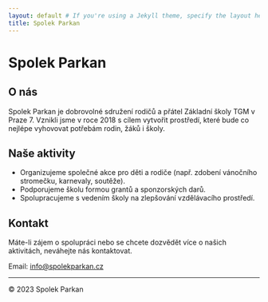 ```yaml
---
layout: default # If you're using a Jekyll theme, specify the layout here
title: Spolek Parkan
---
```


# Spolek Parkan

## O nás

Spolek Parkan je dobrovolné sdružení rodičů a přátel Základní školy TGM v Praze 7. 
Vznikli jsme v roce 2018 s cílem vytvořit prostředí, které bude co nejlépe 
vyhovovat potřebám rodin, žáků i školy. 

## Naše aktivity

* Organizujeme společné akce pro děti a rodiče (např. zdobení vánočního stromečku, karnevaly, soutěže).
* Podporujeme školu formou grantů a sponzorských darů.
* Spolupracujeme s vedením školy na zlepšování vzdělávacího prostředí.

## Kontakt

Máte-li zájem o spolupráci nebo se chcete dozvědět více o našich aktivitách, 
neváhejte nás kontaktovat.

Email: [info@spolekparkan.cz](mailto:info@spolekparkan.cz) 

---

&copy; 2023 Spolek Parkan
